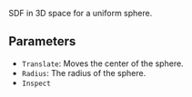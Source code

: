SDF in 3D space for a uniform sphere.

## Parameters

* `Translate`: Moves the center of the sphere.
* `Radius`: The radius of the sphere.
* `Inspect`